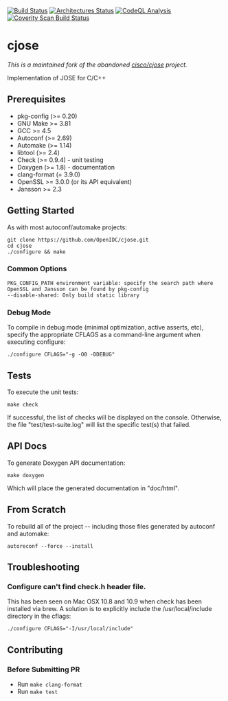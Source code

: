 [![Build Status](https://github.com/OpenIDC/cjose/actions/workflows/build.yml/badge.svg)](https://github.com/OpenIDC/cjose/actions/workflows/build.yml)
[![Architectures Status](https://github.com/OpenIDC/cjose/actions/workflows/archs.yml/badge.svg)](https://github.com/OpenIDC/cjose/actions/workflows/archs.yml)
[![CodeQL Analysis](https://github.com/OpenIDC/cjose/actions/workflows/codeql-analysis.yml/badge.svg)](https://github.com/OpenIDC/cjose/actions/workflows/codeql-analysis.yml)
[![Coverity Scan Build Status](https://scan.coverity.com/projects/31314/badge.svg)](https://scan.coverity.com/projects/openidc-cjose)

# cjose #

*This is a maintained fork of the abandoned [cisco/cjose](https://github.com/cisco/cjose) project.*

Implementation of JOSE for C/C++

## Prerequisites ##

* pkg-config (>= 0.20)
* GNU Make >= 3.81
* GCC >= 4.5
* Autoconf (>= 2.69)
* Automake (>= 1.14)
* libtool (>= 2.4)
* Check (>= 0.9.4) - unit testing
* Doxygen (>= 1.8) - documentation
* clang-format (= 3.9.0)
* OpenSSL >= 3.0.0 (or its API equivalent)
* Jansson >= 2.3

## Getting Started ##

As with most autoconf/automake projects:

    git clone https://github.com/OpenIDC/cjose.git
    cd cjose
    ./configure && make

### Common Options ###

    PKG_CONFIG_PATH environment variable: specify the search path where OpenSSL and Jansson can be found by pkg-config
    --disable-shared: Only build static library

### Debug Mode ###

To compile in debug mode (minimal optimization, active asserts, etc), specify the appropriate CFLAGS as a command-line argument when executing configure:

    ./configure CFLAGS="-g -O0 -DDEBUG"

## Tests ##

To execute the unit tests:

    make check

If successful, the list of checks will be displayed on the console.  Otherwise, the file "test/test-suite.log" will list the specific test(s) that failed.

## API Docs ##

To generate Doxygen API documentation:

    make doxygen

Which will place the generated documentation in "doc/html".

## From Scratch ##

To rebuild all of the project -- including those files generated by autoconf and automake:

    autoreconf --force --install

## Troubleshooting ##

### Configure can't find check.h header file.

This has been seen on Mac OSX 10.8 and 10.9 when check has been installed
via brew.  A solution is to explicitly include the /usr/local/include directory
in the cflags:

    ./configure CFLAGS="-I/usr/local/include"

## Contributing ##

### Before Submitting PR ###

* Run `make clang-format`
* Run `make test`
